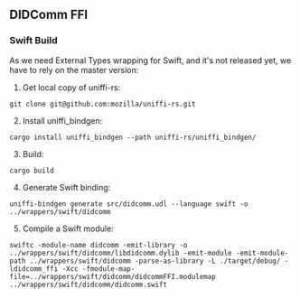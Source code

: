 ## DIDComm FFI

### Swift Build
As we need External Types wrapping for Swift, and it's not released yet, we have to rely on the master version:

1. Get local copy of uniffi-rs:
```
git clone git@github.com:mozilla/uniffi-rs.git
```

2. Install uniffi_bindgen:
```
cargo install uniffi_bindgen --path uniffi-rs/uniffi_bindgen/
```

3. Build:
```
cargo build
```

4. Generate Swift binding:
```
uniffi-bindgen generate src/didcomm.udl --language swift -o ../wrappers/swift/didcomm
```

5. Compile a Swift module:
```
swiftc -module-name didcomm -emit-library -o ../wrappers/swift/didcomm/libdidcomm.dylib -emit-module -emit-module-path ../wrappers/swift/didcomm -parse-as-library -L ./target/debug/ -ldidcomm_ffi -Xcc -fmodule-map-file=../wrappers/swift/didcomm/didcommFFI.modulemap ../wrappers/swift/didcomm/didcomm.swift
```